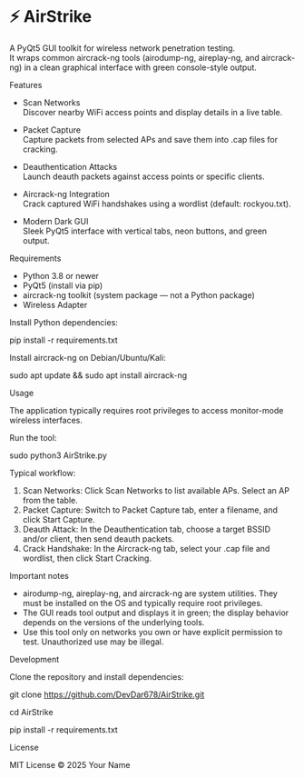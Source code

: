 
# ⚡ AirStrike

A PyQt5 GUI toolkit for wireless network penetration testing.  
It wraps common aircrack-ng tools (airodump-ng, aireplay-ng, and aircrack-ng) in a clean graphical interface with green console-style output.


Features

- Scan Networks  
  Discover nearby WiFi access points and display details in a live table.

- Packet Capture  
  Capture packets from selected APs and save them into .cap files for cracking.

- Deauthentication Attacks  
  Launch deauth packets against access points or specific clients.

- Aircrack-ng Integration  
  Crack captured WiFi handshakes using a wordlist (default: rockyou.txt).

- Modern Dark GUI  
  Sleek PyQt5 interface with vertical tabs, neon buttons, and green output.


Requirements

- Python 3.8 or newer
- PyQt5 (install via pip)
- aircrack-ng toolkit (system package — not a Python package)
- Wireless Adapter

Install Python dependencies:

pip install -r requirements.txt


Install aircrack-ng on Debian/Ubuntu/Kali:

sudo apt update && sudo apt install aircrack-ng


Usage

The application typically requires root privileges to access monitor-mode wireless interfaces.

Run the tool:

sudo python3 AirStrike.py


Typical workflow:

1. Scan Networks: Click Scan Networks to list available APs. Select an AP from the table.  
2. Packet Capture: Switch to Packet Capture tab, enter a filename, and click Start Capture.  
3. Deauth Attack: In the Deauthentication tab, choose a target BSSID and/or client, then send deauth packets.  
4. Crack Handshake: In the Aircrack-ng tab, select your .cap file and wordlist, then click Start Cracking.


Important notes

- airodump-ng, aireplay-ng, and aircrack-ng are system utilities. They must be installed on the OS and typically require root privileges.  
- The GUI reads tool output and displays it in green; the display behavior depends on the versions of the underlying tools.  
- Use this tool only on networks you own or have explicit permission to test. Unauthorized use may be illegal.


Development

Clone the repository and install dependencies:


git clone https://github.com/DevDar678/AirStrike.git

cd AirStrike

pip install -r requirements.txt


License

MIT License © 2025 Your Name
